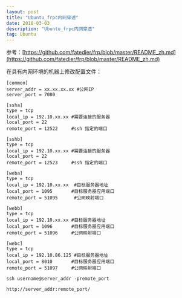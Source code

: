 ```yaml
---
layout: post
title: "Ubuntu_frpc内网穿透"
date: 2018-03-03
description: "Ubuntu_frpc内网穿透"
tag: Ubuntu
---
```


参考：[https://github.com/fatedier/frp/blob/master/README_zh.md](https://github.com/fatedier/frp/blob/master/README_zh.md)

在具有内网环境的机器上修改配置文件：


```
[common]
server_addr = xx.xx.xx.xx #公网IP
server_port = 7080

[ssha]
type = tcp
local_ip = 192.10.xx.xx #需要连接的服务器
local_port = 22
remote_port = 12522     #ssh 指定的端口

[sshb]
type = tcp
local_ip = 192.10.xx.xx #需要连接的服务器
local_port = 22
remote_port = 12523     #ssh 指定的端口

[weba]
type = tcp
local_ip = 192.10.xx.xx  #目标服务器地址
local_port = 1095       #目标服务器应用端口
remote_port = 51095      #公网映射端口

[webb]
type = tcp
local_ip = 192.10.xx.xx #目标服务器地址
local_port = 1096       #目标服务器应用端口
remote_port = 51096     #公网映射端口

[webc]
type = tcp
local_ip = 192.10.86.125 #目标服务器地址
local_port = 8010       #目标服务器应用端口
remote_port = 51097     #公网映射端口

```


```
ssh username@server_addr -premote_port

http://server_addr:remote_port/
```

